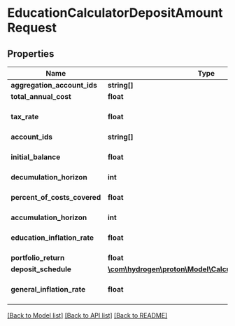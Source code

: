 # EducationCalculatorDepositAmountRequest

## Properties
Name | Type | Description | Notes
------------ | ------------- | ------------- | -------------
**aggregation_account_ids** | **string[]** |  | [optional] 
**total_annual_cost** | **float** |  | 
**tax_rate** | **float** |  | [optional] [default to 0.0]
**account_ids** | **string[]** |  | [optional] 
**initial_balance** | **float** |  | [optional] [default to 0.0]
**decumulation_horizon** | **int** |  | 
**percent_of_costs_covered** | **float** |  | [optional] [default to 1.0]
**accumulation_horizon** | **int** |  | 
**education_inflation_rate** | **float** |  | [optional] [default to 0.05]
**portfolio_return** | **float** |  | 
**deposit_schedule** | [**\com\hydrogen\proton\Model\CalculatorDepositSchedule**](CalculatorDepositSchedule.md) |  | [optional] 
**general_inflation_rate** | **float** |  | [optional] [default to 0.0]

[[Back to Model list]](../README.md#documentation-for-models) [[Back to API list]](../README.md#documentation-for-api-endpoints) [[Back to README]](../README.md)


